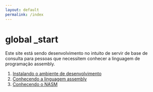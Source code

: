 ```yaml
---
layout: default
permalink: /index
---
```


# global _start

Este site está sendo desenvolvimento no intuito de servir de base de consulta para pessoas que necessitem conhecer a linguagem de programação assembly.

1. [Instalando o ambiente de desenvolvimento](/requisitos)
1. [Conhecendo a linguagem assembly](/linguagem)
1. [Conhecendo o NASM](/nasm)
